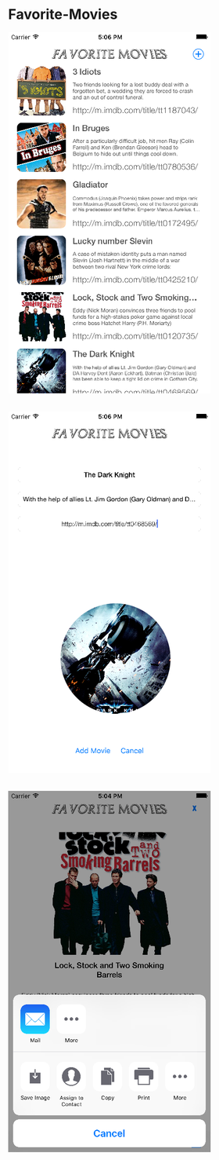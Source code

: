 # Favorite-Movies
![Favorite-Movies](https://raw.githubusercontent.com/aadityanarvekar/Favorite-Movies/master/Favorite%20Movies%20-%20I.png)<br><br><br>
![Favorite-Movies](https://raw.githubusercontent.com/aadityanarvekar/Favorite-Movies/master/Favorite%20Movies%20-%20II.png)<br><br><br>
![Favorite-Movies](https://raw.githubusercontent.com/aadityanarvekar/Favorite-Movies/master/Favorite%20Movies%20-%20III.png)
